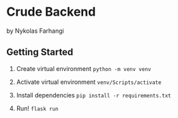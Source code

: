 # Crude Backend
by Nykolas Farhangi

## Getting Started
1. Create virtual environment
`python -m venv venv`

2. Activate virtual environment
`venv/Scripts/activate`

3. Install dependencies
`pip install -r requirements.txt`

3. Run!
`flask run`
